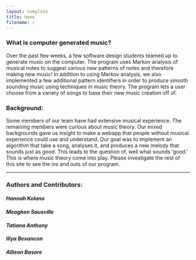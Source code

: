 ```yaml
---
layout: template
title: Home
filename: /
---
```

### What is computer generated music?

Over the past few weeks, a few software design students teamed up to generate music on the computer. The program uses Markov analysis of musical notes to suggest various new patterns of notes and therefore making new music! In addition to using Markov analysis, we also implemented a few additional pattern identifiers in order to produce smooth sounding music using techniques in music theory. The program lets a user choose from a variety of songs to base their new music creation off of.


### Background:

Some members of our team have had extensive musical experience. The remaining members were curious about music theory. Our mixed backgrounds gave us insight to make a webapp that people without musical experience could use and understand. Our goal was to implement an algorithm that take a song, analyses it, and produces a new melody that sounds just as good. This leads to the question of, well what sounds ‘good.’ This is where music theory come into play. 
Please investigate the rest of this site to see the ins and outs of our program.

*****

### Authors and Contributors:

####                                                               _Hannah Kolano_
####                                                             _Meaghen Sausville_
####                                                              _Tatiana Anthony_
####                                                               _Illya Besancon_
####                                                               _Allison Basore_
